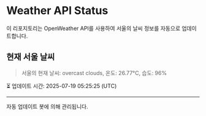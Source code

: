 
# Weather API Status

이 리포지토리는 OpenWeather API를 사용하여 서울의 날씨 정보를 자동으로 업데이트합니다.

## 현재 서울 날씨
> 서울의 현재 날씨: overcast clouds, 온도: 26.77°C, 습도: 96%

⏳ 업데이트 시간: 2025-07-19 05:25:25 (UTC)

---
자동 업데이트 봇에 의해 관리됩니다.
